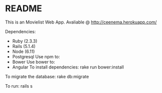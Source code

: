 # README

This is an Movielist Web App.
Avaliable @ http://ceenema.herokuapp.com/

Dependencies:

* Ruby  (2.3.3)
* Rails (5.1.4)
* Node (6.11)
* Postgresql
Use npm to:
* Bower
Use bower to:
* Angular
To install dependencies: 
  rake run bower:install

To migrate the database:
  rake db:migrate

To run:
 rails s


